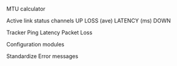 
MTU calculator

Active link status channels
    UP
    LOSS (ave)
    LATENCY (ms)
    DOWN

Tracker
Ping
Latency
Packet Loss

Configuration modules

Standardize Error messages